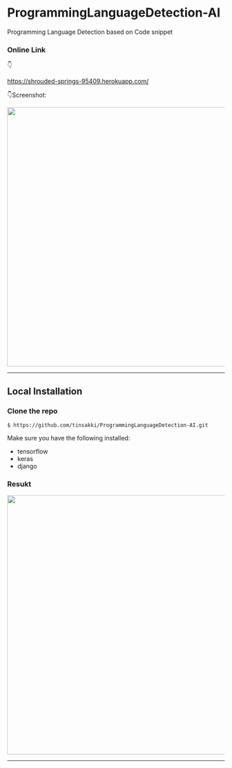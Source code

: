 # ProgrammingLanguageDetection-AI

Programming Language Detection based on Code snippet

### Online Link
:point_down:

https://shrouded-springs-95409.herokuapp.com/

:point_down:Screenshot:

<p align="center">
  <img src="https://i.postimg.cc/50gzNqj8/ai.png" width="600px" alt="">
</p>

------------------


## Local Installation

### Clone the repo
```shell
$ https://github.com/tinsakki/ProgrammingLanguageDetection-AI.git
```

Make sure you have the following installed:
- tensorflow
- keras
- django


### Resukt

<p align="center">
  <img src="https://i.postimg.cc/htm77qfD/ai2.png" width="600px" alt="">
</p>

------------------
